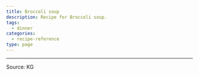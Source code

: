 ```yaml
---
title: Broccoli soup
description: Recipe for Broccoli soup.
tags:
  - dinner
categories:
  - recipe-reference
type: page
---
```


---

Source: KG